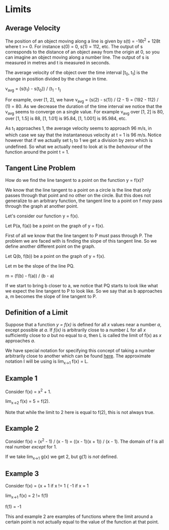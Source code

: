 # Limits

## Average Velocity
The position of an object moving along a line is given by s(t) = -16t<sup>2</sup> + 128t where t >= 0.
For instance s(0) = 0, s(1) = 112, etc.
The output of s corresponds to the distance of an object away from the origin at 0, so you can imagine an object moving along a number line.
The output of s is measured in metres and t is measured in seconds.

The average velocity of the object over the time interval [t<sub>0</sub>, t<sub>1</sub>] is the change in position divided by the change in time.

v<sub>avg</sub> = (s(t<sub>1</sub>) - s(t<sub>0</sub>)) / (t<sub>1</sub> - t<sub>)

For example, over [1, 2], we have v<sub>avg</sub> = (s(2) - s(1)) / (2 - 1) = (192 - 112) / (1) = 80.
As we decrease the duration of the time interval we notice that the v<sub>avg</sub> seems to converge on a single value.
For example v<sub>avg</sub> over [1, 2] is 80, over [1, 1.5] is 88, [1, 1.01] is 95.84, [1, 1.001] is 95.984, etc.

As t<sub>1</sub> approaches 1, the average velocity seems to approach 96 m/s, in which case we say that the instantaneous velocity at t = 1 is 96 m/s.
Notice however that if we actually set t<sub>1</sub> to 1 we get a division by zero which is undefined.
So what we actually need to look at is the *behaviour* of the function around the point t = 1.

## Tangent Line Problem
How do we find the line tangent to a point on the function y = f(x)?

We know that the line tangent to a point on a circle is the line that only passes through that point and no other on the circle.
But this does not generalize to an arbitrary function, the tangent line to a point on f *may* pass through the graph at another point.

Let's consider our function y = f(x).

Let P(a, f(a)) be a point on the graph of y = f(x).

First of all we know that the line tangent to P must pass through P.
The problem we are faced with is finding the slope of this tangent line.
So we define another different point on the graph.

Let Q(b, f(b)) be a point on the graph of y = f(x).

Let m be the slope of the line PQ.

m = (f(b) - f(a)) / (b - a)

If we start to bring b closer to a, we notice that PQ starts to look like what we expect the line tangent to P to look like.
So we say that as b approaches a, m becomes the slope of line tangent to P.

## Definition of a Limit
Suppose that a function *y = f(x)* is defined for all *x* values near a number *a*, except possible at *a*.
If *f(x)* is arbitrarily close to a number *L* for all *x* sufficiently close to *a* but no equal to *a*, then L is called the limit of f(x) as *x* approaches *a*.

We have special notation for specifying this concept of taking a number arbitrarily close to another which can be found [here](https://en.wikipedia.org/wiki/Limit_(mathematics)).
The approximate notation I will be using is lim<sub>x->1</sub> f(x) = L.

## Example 1
Consider f(x) = x<sup>2</sup> + 1.

lim<sub>x->2</sub> f(x) = 5 = f(2).

Note that while the limit to 2 here is equal to f(2), this is not always true.

## Example 2
Consider f(x) = (x<sup>2</sup> - 1) / (x - 1) = ((x - 1)(x + 1)) / (x - 1).
The domain of f is all real number *except* for 1.

If we take lim<sub>x->1</sub> g(x) we get 2, but g(1) is *not* defined.

## Example 3
Consider f(x) = {x + 1 if x != 1
		{ -1 if x = 1

lim<sub>x->1</sub> f(x) = 2 != f(1)

f(1) = -1

This and example 2 are examples of functions where the limit around a certain point is not actually equal to the value of the function at that point.
